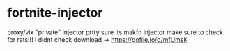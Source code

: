 # fortnite-injector
proxy/vix "private" injector prtty sure its makfn injector
make sure to check for rats!!! i didnt check
download -> https://gofile.io/d/mfUmsK
